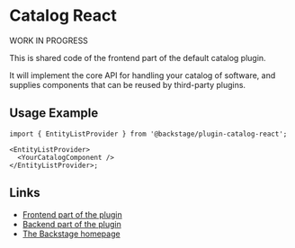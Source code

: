 # Catalog React

WORK IN PROGRESS

This is shared code of the frontend part of the default catalog plugin.

It will implement the core API for handling your catalog of software, and
supplies components that can be reused by third-party plugins.

## Usage Example

```tsx
import { EntityListProvider } from '@backstage/plugin-catalog-react';

<EntityListProvider>
  <YourCatalogComponent />
</EntityListProvider>;
```

## Links

- [Frontend part of the plugin](https://github.com/backstage/backstage/tree/master/plugins/catalog)
- [Backend part of the plugin](https://github.com/backstage/backstage/tree/master/plugins/catalog-backend)
- [The Backstage homepage](https://backstage.io)
